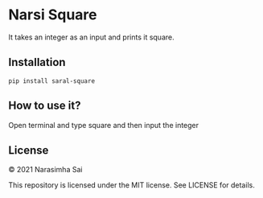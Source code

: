 # Narsi Square
It takes an integer as an input and prints it square.

## Installation
``` pip install saral-square ```

## How to use it?
Open terminal and type square and then input the integer

## License
© 2021 Narasimha Sai

This repository is licensed under the MIT license. See LICENSE for details.